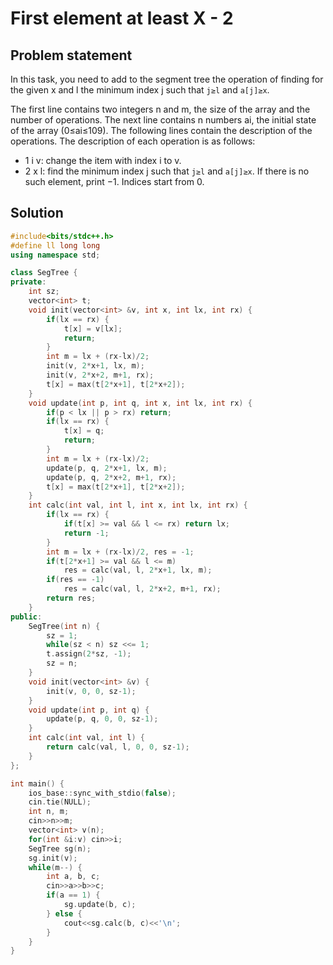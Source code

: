 # First element at least X - 2

## Problem statement

In this task, you need to add to the segment tree the operation of finding for the given x and l the minimum index j such that `j≥l` and `a[j]≥x`.

The first line contains two integers n and m, the size of the array and the number of operations. The next line contains n numbers ai, the initial state of the array (0≤ai≤109). The following lines contain the description of the operations. The description of each operation is as follows:

- 1 i v: change the item with index i to v.
- 2 x l: find the minimum index j such that `j≥l` and `a[j]≥x`. If there is no such element, print −1. Indices start from 0.

## Solution

```cpp
#include<bits/stdc++.h>
#define ll long long
using namespace std;

class SegTree {
private:
    int sz;
    vector<int> t;
    void init(vector<int> &v, int x, int lx, int rx) {
        if(lx == rx) {
            t[x] = v[lx];
            return;
        }
        int m = lx + (rx-lx)/2;
        init(v, 2*x+1, lx, m);
        init(v, 2*x+2, m+1, rx);
        t[x] = max(t[2*x+1], t[2*x+2]);
    }
    void update(int p, int q, int x, int lx, int rx) {
        if(p < lx || p > rx) return;
        if(lx == rx) {
            t[x] = q;
            return;
        }
        int m = lx + (rx-lx)/2;
        update(p, q, 2*x+1, lx, m);
        update(p, q, 2*x+2, m+1, rx);
        t[x] = max(t[2*x+1], t[2*x+2]);
    }
    int calc(int val, int l, int x, int lx, int rx) {
        if(lx == rx) {
            if(t[x] >= val && l <= rx) return lx;
            return -1;
        }
        int m = lx + (rx-lx)/2, res = -1;
        if(t[2*x+1] >= val && l <= m)
            res = calc(val, l, 2*x+1, lx, m);
        if(res == -1)
            res = calc(val, l, 2*x+2, m+1, rx);
        return res;
    }
public:
    SegTree(int n) {
        sz = 1;
        while(sz < n) sz <<= 1;
        t.assign(2*sz, -1);
        sz = n;
    }
    void init(vector<int> &v) {
        init(v, 0, 0, sz-1);
    }
    void update(int p, int q) {
        update(p, q, 0, 0, sz-1);
    }
    int calc(int val, int l) {
        return calc(val, l, 0, 0, sz-1);
    }
};

int main() {
    ios_base::sync_with_stdio(false);
    cin.tie(NULL);
    int n, m;
    cin>>n>>m;
    vector<int> v(n);
    for(int &i:v) cin>>i;
    SegTree sg(n);
    sg.init(v);
    while(m--) {
        int a, b, c;
        cin>>a>>b>>c;
        if(a == 1) {
            sg.update(b, c);
        } else {
            cout<<sg.calc(b, c)<<'\n';
        }
    }
}
```

